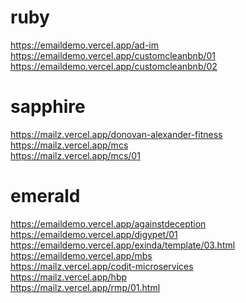 # ruby
https://emaildemo.vercel.app/ad-im
<br>
https://emaildemo.vercel.app/customcleanbnb/01
<br>
https://emaildemo.vercel.app/customcleanbnb/02

# sapphire
https://mailz.vercel.app/donovan-alexander-fitness
<br>
https://mailz.vercel.app/mcs
<br>
https://mailz.vercel.app/mcs/01

# emerald
https://emaildemo.vercel.app/againstdeception
<br>
https://emaildemo.vercel.app/digypet/01
<br>
https://emaildemo.vercel.app/exinda/template/03.html
<br>
https://emaildemo.vercel.app/mbs
<br>
https://mailz.vercel.app/codit-microservices
<br>
https://mailz.vercel.app/hbp
<br>
https://mailz.vercel.app/rmp/01.html

<!-- # Misc
https://emaildemo.vercel.app/extra/pp/01 -->

